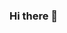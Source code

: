### Hi there 👋

<!--
**jackal82/jackal82** is a ✨ _special_ ✨ repository because its `README.md` (this file) appears on your GitHub profile.

Here are some ideas to get you started:

- 🔭 I’m currently working on Shopify projects.
- 🌱 I’m currently learning Javascript.
- 💬 Ask me about Shopify store setup. 
- 📫 How to reach me: alistair@alistairjack.com
-->
